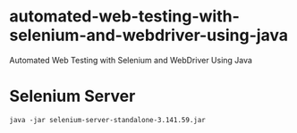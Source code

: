 # automated-web-testing-with-selenium-and-webdriver-using-java
Automated Web Testing with Selenium and WebDriver Using Java

# Selenium Server
`java -jar selenium-server-standalone-3.141.59.jar`
